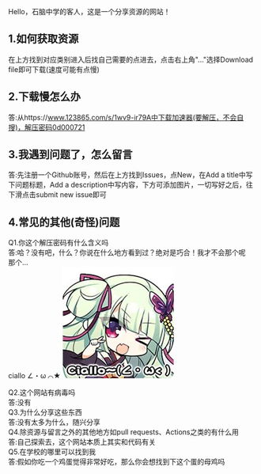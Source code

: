Hello，石脑中学的客人，这是一个分享资源的网站！
## 1.如何获取资源 
在上方找到对应类别进入后找自己需要的点进去，点击右上角"..."选择Download file即可下载(速度可能有点慢)                   
## 2.下载慢怎么办                                          
答:从https://www.123865.com/s/1wv9-ir79A中下载加速器(要解压，不会自搜)，解压密码0d000721                           
## 3.我遇到问题了，怎么留言                                  
答:先注册一个Github账号，然后在上方找到lssues，点New，在Add a title中写下问题标题，Add a description中写内容，下方可添加图片，一切写好之后，往下滑点击submit new issue即可          
## 4.常见的其他(奇怪)问题                                   
Q1.你这个解压密码有什么含义吗                              
答:哈？没有吧，什么？你说在什么地方看到过？绝对是巧合！我才不会那个呢                                                   
那个…                                                  
ciallo ∠・ω ⌒★
![image](https://github.com/JingYanghao-share/JingYanghao-/blob/bee2b06aea233f3dd5147a6afd659938153f1aca/config/%E4%B8%9B%E9%9B%A8ciallo.png)

Q2.这个网站有病毒吗                                      
答:没有                                                
Q3.为什么分享这些东西                                    
答:没有太多为什么，随兴分享                                
Q4.除资源与留言之外的其他地方如pull requests、Actions之类的有什么用                                                 
答:自己探索去，这个网站本质上其实和代码有关                  
Q5.在学校的哪里可以找到我                                 
答:假如你吃一个鸡蛋觉得非常好吃，那么你会想找到下这个蛋的母鸡吗
